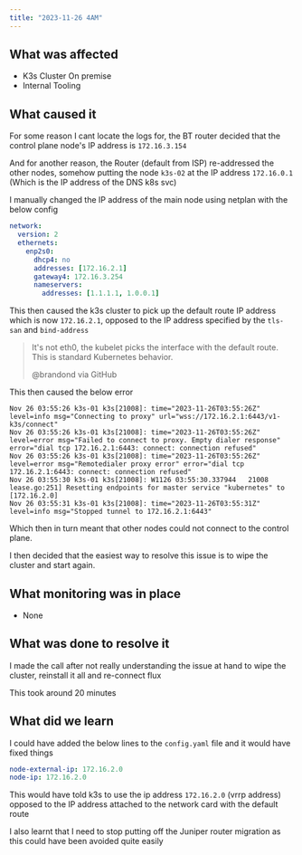 ```yaml
---
title: "2023-11-26 4AM"
---
```


## What was affected

* K3s Cluster On premise
* Internal Tooling

## What caused it

For some reason I cant locate the logs for, the BT router decided that the control plane node's IP address is `172.16.3.154`

And for another reason, the Router (default from ISP) re-addressed the other nodes, somehow putting the node `k3s-02` at the IP
address `172.16.0.1` (Which is the IP address of the DNS k8s svc)

I manually changed the IP address of the main node using netplan with the below config

```yaml
network:
  version: 2
  ethernets:
    enp2s0:
      dhcp4: no
      addresses: [172.16.2.1]
      gateway4: 172.16.3.254
      nameservers:
        addresses: [1.1.1.1, 1.0.0.1]
```

This then caused the k3s cluster to pick up the default route IP address which is now `172.16.2.1`, opposed to the IP address
specified by the `tls-san` and `bind-address`

> It's not eth0, the kubelet picks the interface with the default route. This is standard Kubernetes behavior.
>
> @brandond via GitHub

This then caused the below error

```
Nov 26 03:55:26 k3s-01 k3s[21008]: time="2023-11-26T03:55:26Z" level=info msg="Connecting to proxy" url="wss://172.16.2.1:6443/v1-k3s/connect"
Nov 26 03:55:26 k3s-01 k3s[21008]: time="2023-11-26T03:55:26Z" level=error msg="Failed to connect to proxy. Empty dialer response" error="dial tcp 172.16.2.1:6443: connect: connection refused"
Nov 26 03:55:26 k3s-01 k3s[21008]: time="2023-11-26T03:55:26Z" level=error msg="Remotedialer proxy error" error="dial tcp 172.16.2.1:6443: connect: connection refused"
Nov 26 03:55:30 k3s-01 k3s[21008]: W1126 03:55:30.337944   21008 lease.go:251] Resetting endpoints for master service "kubernetes" to [172.16.2.0]
Nov 26 03:55:31 k3s-01 k3s[21008]: time="2023-11-26T03:55:31Z" level=info msg="Stopped tunnel to 172.16.2.1:6443"
```

Which then in turn meant that other nodes could not connect to the control plane.

I then decided that the easiest way to resolve this issue is to wipe the cluster and start again.



## What monitoring was in place

* None

## What was done to resolve it

I made the call after not really understanding the issue at hand to wipe the cluster, reinstall it all and re-connect flux

This took around 20 minutes

## What did we learn

I could have added the below lines to the `config.yaml` file and it would have fixed things

```yaml
node-external-ip: 172.16.2.0
node-ip: 172.16.2.0
```

This would have told k3s to use the ip address `172.16.2.0` (vrrp address) opposed to the IP address attached to the network
card with the default route


I also learnt that I need to stop putting off the Juniper router migration as this could have been avoided quite easily
